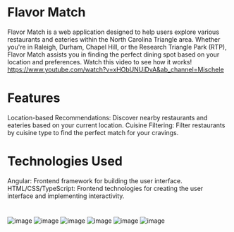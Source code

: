 # Flavor Match
Flavor Match is a web application designed to help users explore various restaurants and eateries within the North Carolina Triangle area. Whether you're in Raleigh, Durham, Chapel Hill, or the Research Triangle Park (RTP), Flavor Match assists you in finding the perfect dining spot based on your location and preferences. Watch this video to see how it works! https://www.youtube.com/watch?v=xHObUNUiDvA&ab_channel=Mischele

# Features
Location-based Recommendations: Discover nearby restaurants and eateries based on your current location.
Cuisine Filtering: Filter restaurants by cuisine type to find the perfect match for your cravings.

# Technologies Used
Angular: Frontend framework for building the user interface.
HTML/CSS/TypeScript: Frontend technologies for creating the user interface and implementing interactivity.

#
![image](https://github.com/user-attachments/assets/fd7c620e-6a8a-4acc-aae3-213e1a2982ac)
![image](https://github.com/user-attachments/assets/746bc348-7127-4ecd-a2a2-1af194369f67)
![image](https://github.com/user-attachments/assets/b628f714-c548-45b2-9b4b-30f83454b476)
![image](https://github.com/user-attachments/assets/2d398627-a46a-4f8f-9520-147f17773029)
![image](https://github.com/user-attachments/assets/38c13dfe-2c94-46d1-9896-d1cb68e1ae08)
![image](https://github.com/user-attachments/assets/8d55ad3f-cf51-449d-9643-1a41dc464f5e)
